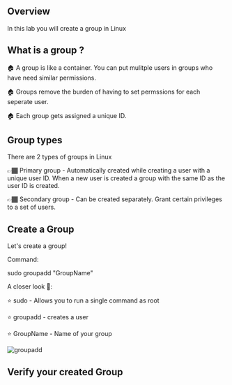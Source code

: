 ## Overview

In this lab you will create a group in Linux 

## What is a group ?



🏠 A group is like a container. You can put mulitple users in groups who have need similar  permissions.

🏠 Groups remove the burden of having to set permssions for each seperate user. 

🏠 Each group gets assigned a unique ID.

## Group types

There are 2 types of groups in Linux

👉🏾 Primary group - Automatically created while creating a user with a unique user ID. When a new user is created a group with the same ID as the user ID is created.

👉🏾 Secondary group - Can be created separately. Grant certain privileges to a set of users.


## Create a Group
Let's create a group!

Command: 

sudo groupadd "GroupName"


A closer look 👀:

⭐️ sudo - Allows you to run a single command as root

⭐️ groupadd - creates a user

⭐️ GroupName - Name of your group

![groupadd](https://user-images.githubusercontent.com/109482212/179641969-af90d302-4df9-4f66-ac92-17003038d57c.jpg)

## Verify your created Group


